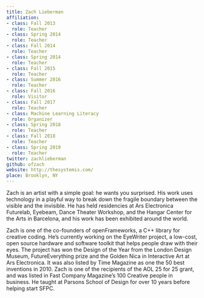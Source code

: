 ```yaml
---
title: Zach Lieberman
affiliation:
- class: Fall 2013
  role: Teacher
- class: Spring 2014
  role: Teacher
- class: Fall 2014
  role: Teacher
- class: Spring 2014
  role: Teacher
- class: Fall 2015
  role: Teacher
- class: Summer 2016
  role: Teacher
- class: Fall 2016
  role: Visitor
- class: Fall 2017
  role: Teacher
- class: Machine Learning Literacy
  role: Organizer
- class: Spring 2018
  role: Teacher
- class: Fall 2018
  role: Teacher
- class: Spring 2019
  role: Teacher
twitter: zachlieberman
github: ofzach
website: http://thesystemis.com/
place: Brooklyn, NY
---
```

Zach is an artist with a simple goal: he wants you surprised. His work uses technology in a playful way to break down the fragile boundary between the visible and the invisible. He has held residencies at Ars Electronica Futurelab, Eyebeam, Dance Theater Workshop, and the Hangar Center for the Arts in Barcelona, and his work has been exhibited around the world.

Zach is one of the co-founders of openFrameworks, a C++ library for creative coding. He’s currently working on the EyeWriter project, a low-cost, open source hardware and software toolkit that helps people draw with their eyes. The project has won the Design of the Year from the London Design Museum, FutureEverything prize and the Golden Nica in Interactive Art at Ars Electronica. It was also listed by Time Magazine as one the 50 best inventions in 2010. Zach is one of the recipients of the AOL 25 for 25 grant, and was listed in Fast Company Magazine’s 100 Creative people in business. He taught at Parsons School of Design for over 10 years before helping start SFPC.
